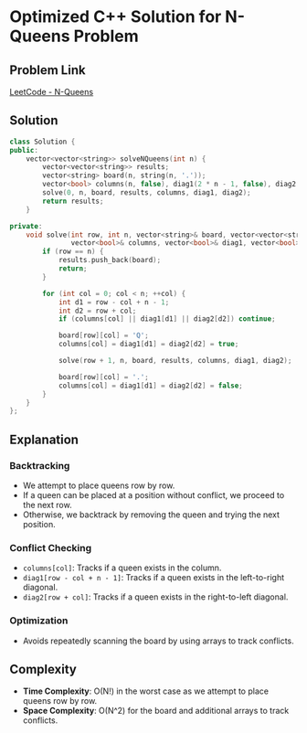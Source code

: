 
# Optimized C++ Solution for N-Queens Problem

## Problem Link
[LeetCode - N-Queens](https://leetcode.com/problems/n-queens)

## Solution
```cpp
class Solution {
public:
    vector<vector<string>> solveNQueens(int n) {
        vector<vector<string>> results;
        vector<string> board(n, string(n, '.'));
        vector<bool> columns(n, false), diag1(2 * n - 1, false), diag2(2 * n - 1, false);
        solve(0, n, board, results, columns, diag1, diag2);
        return results;
    }

private:
    void solve(int row, int n, vector<string>& board, vector<vector<string>>& results, 
               vector<bool>& columns, vector<bool>& diag1, vector<bool>& diag2) {
        if (row == n) {
            results.push_back(board);
            return;
        }

        for (int col = 0; col < n; ++col) {
            int d1 = row - col + n - 1;
            int d2 = row + col;
            if (columns[col] || diag1[d1] || diag2[d2]) continue;

            board[row][col] = 'Q';
            columns[col] = diag1[d1] = diag2[d2] = true;

            solve(row + 1, n, board, results, columns, diag1, diag2);

            board[row][col] = '.';
            columns[col] = diag1[d1] = diag2[d2] = false;
        }
    }
};
```

## Explanation

### Backtracking
- We attempt to place queens row by row.
- If a queen can be placed at a position without conflict, we proceed to the next row.
- Otherwise, we backtrack by removing the queen and trying the next position.

### Conflict Checking
- `columns[col]`: Tracks if a queen exists in the column.
- `diag1[row - col + n - 1]`: Tracks if a queen exists in the left-to-right diagonal.
- `diag2[row + col]`: Tracks if a queen exists in the right-to-left diagonal.

### Optimization
- Avoids repeatedly scanning the board by using arrays to track conflicts.

## Complexity
- **Time Complexity**: O(N!) in the worst case as we attempt to place queens row by row.
- **Space Complexity**: O(N^2) for the board and additional arrays to track conflicts.
